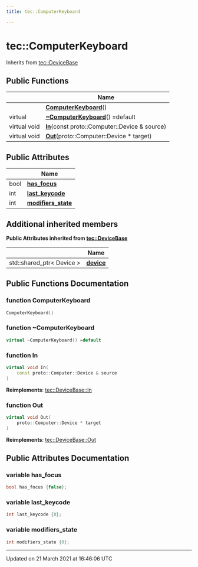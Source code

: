 ```yaml
---
title: tec::ComputerKeyboard

---
```


# tec::ComputerKeyboard



Inherits from [tec::DeviceBase](/engine/Classes/structtec_1_1_device_base/)

## Public Functions

|                | Name           |
| -------------- | -------------- |
| | **[ComputerKeyboard](/engine/Classes/structtec_1_1_computer_keyboard/#function-computerkeyboard)**() |
| virtual | **[~ComputerKeyboard](/engine/Classes/structtec_1_1_computer_keyboard/#function-~computerkeyboard)**() =default |
| virtual void | **[In](/engine/Classes/structtec_1_1_computer_keyboard/#function-in)**(const proto::Computer::Device & source) |
| virtual void | **[Out](/engine/Classes/structtec_1_1_computer_keyboard/#function-out)**(proto::Computer::Device * target) |

## Public Attributes

|                | Name           |
| -------------- | -------------- |
| bool | **[has_focus](/engine/Classes/structtec_1_1_computer_keyboard/#variable-has_focus)**  |
| int | **[last_keycode](/engine/Classes/structtec_1_1_computer_keyboard/#variable-last_keycode)**  |
| int | **[modifiers_state](/engine/Classes/structtec_1_1_computer_keyboard/#variable-modifiers_state)**  |

## Additional inherited members

**Public Attributes inherited from [tec::DeviceBase](/engine/Classes/structtec_1_1_device_base/)**

|                | Name           |
| -------------- | -------------- |
| std::shared_ptr< Device > | **[device](/engine/Classes/structtec_1_1_device_base/#variable-device)**  |


## Public Functions Documentation

### function ComputerKeyboard

```cpp
ComputerKeyboard()
```


### function ~ComputerKeyboard

```cpp
virtual ~ComputerKeyboard() =default
```


### function In

```cpp
virtual void In(
    const proto::Computer::Device & source
)
```


**Reimplements**: [tec::DeviceBase::In](/engine/Classes/structtec_1_1_device_base/#function-in)


### function Out

```cpp
virtual void Out(
    proto::Computer::Device * target
)
```


**Reimplements**: [tec::DeviceBase::Out](/engine/Classes/structtec_1_1_device_base/#function-out)


## Public Attributes Documentation

### variable has_focus

```cpp
bool has_focus {false};
```


### variable last_keycode

```cpp
int last_keycode {0};
```


### variable modifiers_state

```cpp
int modifiers_state {0};
```


-------------------------------

Updated on 21 March 2021 at 16:46:06 UTC